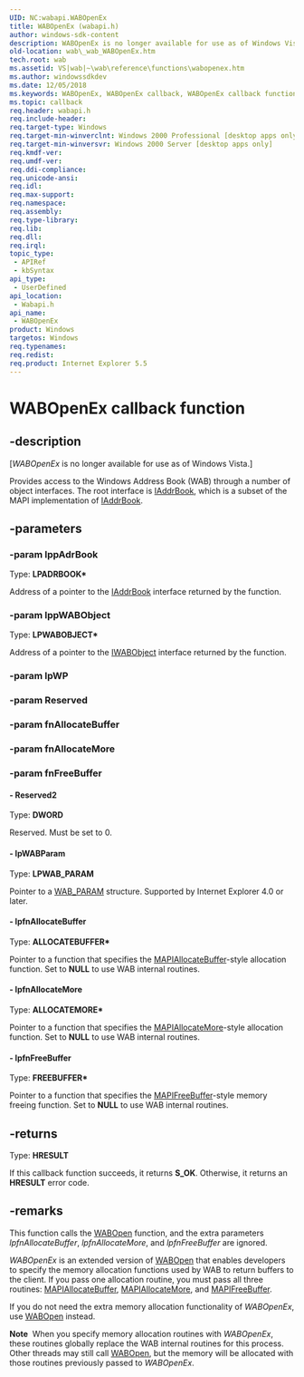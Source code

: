 ```yaml
---
UID: NC:wabapi.WABOpenEx
title: WABOpenEx (wabapi.h)
author: windows-sdk-content
description: WABOpenEx is no longer available for use as of Windows Vista.
old-location: wab\_wab_WABOpenEx.htm
tech.root: wab
ms.assetid: VS|wab|~\wab\reference\functions\wabopenex.htm
ms.author: windowssdkdev
ms.date: 12/05/2018
ms.keywords: WABOpenEx, WABOpenEx callback, WABOpenEx callback function [Windows Address Book], _wab_WABOpenEx, wab._wab_WABOpenEx, wabapi/WABOpenEx
ms.topic: callback
req.header: wabapi.h
req.include-header: 
req.target-type: Windows
req.target-min-winverclnt: Windows 2000 Professional [desktop apps only]
req.target-min-winversvr: Windows 2000 Server [desktop apps only]
req.kmdf-ver: 
req.umdf-ver: 
req.ddi-compliance: 
req.unicode-ansi: 
req.idl: 
req.max-support: 
req.namespace: 
req.assembly: 
req.type-library: 
req.lib: 
req.dll: 
req.irql: 
topic_type:
 - APIRef
 - kbSyntax
api_type:
 - UserDefined
api_location:
 - Wabapi.h
api_name:
 - WABOpenEx
product: Windows
targetos: Windows
req.typenames: 
req.redist: 
req.product: Internet Explorer 5.5
---
```


# WABOpenEx callback function


## -description


<p class="CCE_Message">[<i>WABOpenEx</i> is no longer available for use as of Windows Vista.]

Provides access to the Windows Address Book (WAB) through a number of object interfaces. The root interface is <a href="https://msdn.microsoft.com/en-us/library/ms629649(v=VS.85).aspx">IAddrBook</a>, which is a subset of the MAPI implementation of <a href="https://msdn.microsoft.com/en-us/library/ms629649(v=VS.85).aspx">IAddrBook</a>.


## -parameters




### -param lppAdrBook

Type: <b>LPADRBOOK*</b>

Address of a pointer to the <a href="https://msdn.microsoft.com/en-us/library/ms629649(v=VS.85).aspx">IAddrBook</a> interface returned by the function.


### -param lppWABObject

Type: <b>LPWABOBJECT*</b>

Address of a pointer to the <a href="https://msdn.microsoft.com/en-us/library/ms629467(v=VS.85).aspx">IWABObject</a> interface returned by the function.


### -param lpWP


### -param Reserved


### -param fnAllocateBuffer


### -param fnAllocateMore


### -param fnFreeBuffer








#### - Reserved2

Type: <b>DWORD</b>

Reserved. Must be set to 0.


#### - lpWABParam

Type: <b>LPWAB_PARAM</b>

Pointer to a <a href="https://msdn.microsoft.com/en-us/library/ms629458(v=VS.85).aspx">WAB_PARAM</a> structure. Supported by Internet Explorer 4.0 or later.


#### - lpfnAllocateBuffer

Type: <b>ALLOCATEBUFFER*</b>

Pointer to a function that specifies the <a href="https://msdn.microsoft.com/library/ms528639(v=EXCHG.10).aspx">MAPIAllocateBuffer</a>-style allocation function. Set to <b>NULL</b> to use WAB internal routines.


#### - lpfnAllocateMore

Type: <b>ALLOCATEMORE*</b>

Pointer to a function that specifies the <a href="https://msdn.microsoft.com/library/ms528603(v=EXCHG.10).aspx">MAPIAllocateMore</a>-style allocation function. Set to <b>NULL</b> to use WAB internal routines.


#### - lpfnFreeBuffer

Type: <b>FREEBUFFER*</b>

Pointer to a function that specifies the <a href="https://msdn.microsoft.com/en-us/library/Dd296736(v=VS.85).aspx">MAPIFreeBuffer</a>-style memory freeing function. Set to <b>NULL</b> to use WAB internal routines.


## -returns



Type: <b>HRESULT</b>

If this callback function succeeds, it returns <b xmlns:loc="http://microsoft.com/wdcml/l10n">S_OK</b>. Otherwise, it returns an <b xmlns:loc="http://microsoft.com/wdcml/l10n">HRESULT</b> error code.




## -remarks



This function calls the <a href="https://msdn.microsoft.com/en-us/library/ms629715(v=VS.85).aspx">WABOpen</a> function, and the extra parameters <i>lpfnAllocateBuffer</i>, <i>lpfnAllocateMore</i>, and <i>lpfnFreeBuffer</i> are ignored.

<i>WABOpenEx</i> is an extended version of <a href="https://msdn.microsoft.com/en-us/library/ms629715(v=VS.85).aspx">WABOpen</a> that enables developers to specify the memory allocation functions used by WAB to return buffers to the client. If you pass one allocation routine, you must pass all three routines: <a href="https://msdn.microsoft.com/library/ms528639(v=EXCHG.10).aspx">MAPIAllocateBuffer</a>, <a href="https://msdn.microsoft.com/library/ms528603(v=EXCHG.10).aspx">MAPIAllocateMore</a>, and <a href="https://msdn.microsoft.com/en-us/library/Dd296736(v=VS.85).aspx">MAPIFreeBuffer</a>.

If you do not need the extra memory allocation functionality of <i>WABOpenEx</i>, use <a href="https://msdn.microsoft.com/en-us/library/ms629715(v=VS.85).aspx">WABOpen</a> instead.

<div class="alert"><b>Note</b>  When you specify memory allocation routines with <i>WABOpenEx</i>, these routines globally replace the WAB internal routines for this process.  Other threads may still call <a href="https://msdn.microsoft.com/en-us/library/ms629715(v=VS.85).aspx">WABOpen</a>, but the memory will be allocated with those routines previously passed to <i>WABOpenEx</i>.  
</div>
<div> </div>


